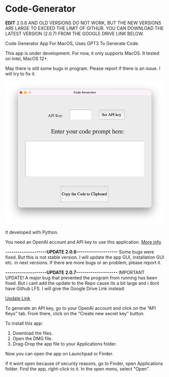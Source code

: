 # Code-Generator

**EDIT**
2.0.6 AND OLD VERSIONS DO NOT WORK, 
BUT THE NEW VERSIONS ARE LARGE TO EXCEED THE LIMIT OF GITHUB. 
YOU CAN DOWNLOAD THE LATEST VERSION (2.0.7) FROM THE GOOGLE DRIVE LINK BELOW.

Code Generator App For MacOS, Uses GPT3 To Generate Code.

This app is under development. For now, it only supports MacOS. It tested on Intel, MacOS 12+.

May there is still some bugs in program. Please report if there is an issue. I will try to fix it.

![Screenshot of Program](https://github.com/MYusufY/Code-Generator/blob/main/Screenshot.png?raw=true)

It developed with Python. 

You need an OpenAI account and API key to use this application.
[More info](https://auth0.openai.com/u/signup/identifier?state=hKFo2SBLbElmdllaUzEwMzRaRFNLeUJ1a1BHWlBRNFZCLW5hV6Fur3VuaXZlcnNhbC1sb2dpbqN0aWTZIHBRalIzczlYTTdFdC1PUTZpZ3RIVmNUa1BLcDB2Q3lRo2NpZNkgRFJpdnNubTJNdTQyVDNLT3BxZHR3QjNOWXZpSFl6d0Q)

**--------------------UPDATE 2.0.6--------------------**
Some bugs were fixed. 
But this is not stable version. I will update the app GUI, installation GUI etc. in next versions.
If there are more bugs or an problem, please report it.

**--------------------UPDATE 2.0.7--------------------**
IMPORTANT UPDATE!
A major bug that prevented the program from running has been fixed.
But i cant add the update to the Repo cause its a bit large and i dont have Github LFS.
I will give the Google Drive Link instead:

[Update Link](https://drive.google.com/file/d/1vfrDosoW6eSPWlyem6yOwSsibThy2geV/view?usp=sharing
)

To generate an API key, go to your OpenAI account and click on the “API Keys” tab. 
From there, click on the “Create new secret key” button.

To install this app:

1. Download the files.
2. Open the DMG file.
3. Drag-Drop the app file to your Applications folder.

Now you can open the app on Launchpad or Finder.

If it wont open because of security reasons, go to Finder, open Applications folder. Find the app, right-click to it. In the open menu, select "Open".
